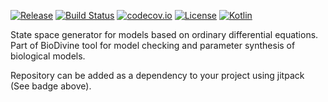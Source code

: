 [![Release](https://jitpack.io/v/daemontus/ode-state-space-generator.svg)](https://jitpack.io/#daemontus/ode-state-space-generator)
[![Build Status](https://travis-ci.org/daemontus/ode-state-space-generator.svg?branch=master)](https://travis-ci.org/daemontus/ode-state-space-generator)
[![codecov.io](https://codecov.io/github/daemontus/ode-state-space-generator/coverage.svg?branch=master)](https://codecov.io/github/daemontus/ode-state-space-generator?branch=master)
[![License](https://img.shields.io/badge/License-GPL%20v3-blue.svg?style=flat)](https://github.com/daemontus/parametrized-ctl-model-checker/blob/master/LICENSE.txt)
[![Kotlin](https://img.shields.io/badge/kotlin-1.0.0-blue.svg)](http://kotlinlang.org)

State space generator for models based on ordinary differential equations. 
Part of BioDivine tool for model checking and parameter synthesis of biological models.

Repository can be added as a dependency to your project using jitpack (See badge above).
